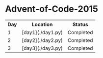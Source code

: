 # Advent-of-Code-2015

<table>
  <tr>
    <th>Day</th>
    <th>Location</th>
    <th>Status</th>
  </tr>
  <tr>
    <td>1</td>
    <td>[day1](./day1.py)</td>
    <td>Completed</td>
  </tr>
  <tr>
    <td>2</td>
    <td>[day2](./day2.py)</td>
    <td>Completed</td>
  </tr>
  <tr>
    <td>3</td>
    <td>[day3](./day3.py)</td>
    <td>Completed</td>
  </tr>
</table>
